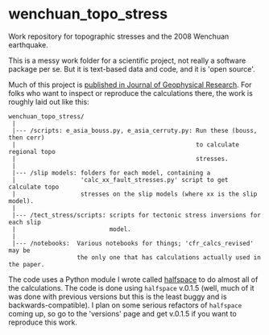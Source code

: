 wenchuan_topo_stress
====================

Work repository for topographic stresses and the 2008 Wenchuan earthquake.

This is a messy work folder for a scientific project, not really a software 
package per se.  But it is text-based data and code, and it is 'open source'.

Much of this project is [published in Journal of Geophysical
Research][jgr_url].  For folks who want to inspect or reproduce the
calculations there, the work is roughly laid out like this:

[jgr_url]: http://onlinelibrary.wiley.com/doi/10.1002/2014JB011338/abstract

```
wenchuan_topo_stress/
 |
 |--- /scripts: e_asia_bouss.py, e_asia_cerruty.py: Run these (bouss, then cerr)
 |                                                  to calculate regional topo
 |                                                  stresses.
 |
 |--- /slip models: folders for each model, containing a 
 |                  'calc_xx_fault_stresses.py' script to get calculate topo 
 |                  stresses on the slip models (where xx is the slip model).
 |
 |--- /tect_stress/scripts: scripts for tectonic stress inversions for each slip
 |                          model.
 |
 |--- /notebooks:  Various notebooks for things; 'cfr_calcs_revised' may be
                   the only one that has calculations actually used in the paper.

```

The code uses a Python module I wrote called [halfspace] to do almost all of
the calculations.  The code is done using `halfspace` v.0.1.5 (well, much
of it was done with previous versions but this is the least buggy and is
backwards-compatible).  I plan on some serious refactors of `halfspace` coming
up, so go to the 'versions' page and get v.0.1.5 if you want to reproduce this
work.


[halfspace]: https://github.com/cossatot/halfspace



